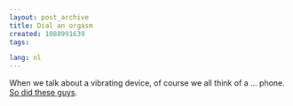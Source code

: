 ```yaml
---
layout: post_archive
title: Dial an orgasm
created: 1088991639
tags:

lang: nl
---
```

When we talk about a vibrating device, of course we all think of a ... phone. [So did these guys](http://dialanorgasm.com/).
